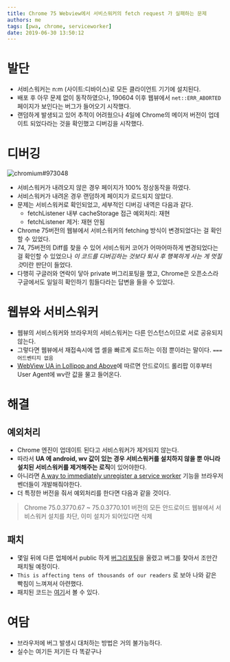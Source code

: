 ```yaml
---
title: Chrome 75 Webview에서 서비스워커의 fetch request 가 실패하는 문제
authors: me
tags: [pwa, chrome, serviceworker]
date: 2019-06-30 13:50:12
---
```


# 발단

- 서비스워커는 n:m (사이트:디바이스)로 모든 클라이언트 기기에 설치된다.
- 배포 후 아무 문제 없이 동작하였으나, 190604 이후 웹뷰에서 `net::ERR_ABORTED` 페이지가 보인다는 버그가 들어오기 시작했다.
- 랜덤하게 발생되고 있어 추적이 어려웠으나 4일에 Chrome의 메이저 버전이 업데이트 되었다라는 것을 확인했고 디버깅을 시작했다.

# 디버깅

![chromium#973048](https://i.imgur.com/u7ViPk6.png)

- 서비스워커가 내려오지 않은 경우 페이지가 100% 정상동작을 하였다.
- 서비스워커가 내려온 경우 랜덤하게 페이지가 로드되지 않았다.
- 문제는 서비스워커로 확인되었고, 세부적인 디버깅 내역은 다음과 같다.
  - fetchListener 내부 cacheStorage 접근 예외처리: 재현
  - fetchListener 제거: 재현 안됨
- Chrome 75버전의 웹뷰에서 서비스워커의 fetching 방식이 변경되었다는 걸 확인할 수 있었다.
- 74, 75버전의 Diff를 찾을 수 있어 서비스워커 코어가 어마어마하게 변경되었다는 걸 확인할 수 있었으나 *이 코드를 디버깅하는 것보다 퇴사 후 행복하게 사는 게 멋질 것*이란 판단이 들었다.
- 다행히 구글러와 연락이 닿아 private 버그리포팅을 했고, Chrome은 오픈소스라 구글에서도 일일히 확인하기 힘들다라는 답변을 들을 수 있었다.

# 웹뷰와 서비스워커

- 웹뷰의 서비스워커와 브라우저의 서비스워커는 다른 인스턴스이므로 서로 공유되지 않는다.
- 그렇다면 웹뷰에서 재접속시에 앱 셸을 빠르게 로드하는 이점 뿐이라는 말이다. `=== 어드벤티지 없음`
- [WebView UA in Lollipop and Above](https://developer.chrome.com/multidevice/user-agent)에 따르면 안드로이드 롤리팝 이후부터 User Agent에 wv란 값을 물고 들어온다.

# 해결

## 예외처리

- Chrome 엔진이 업데이트 된다고 서비스워커가 제거되지 않는다.
- 따라서 **UA 에 android, wv 값이 있는 경우 서비스워커를 설치하지 않을 뿐 아니라 설치된 서비스워커를 제거해주는 로직**이 있어야한다.
- 아니라면 [A way to immediately unregister a service worker](https://github.com/w3c/ServiceWorker/issues/614) 기능을 브라우저 벤더들이 개발해줘야한다.
- 더 특정한 버전을 줘서 예외처리를 한다면 다음과 같을 것이다.

> Chrome 75.0.3770.67 ~ 75.0.3770.101 버전의 모든 안드로이드 웹뷰에서 서비스워커 설치를 차단, 이미 설치가 되어있다면 삭제

## 패치

- 몇일 뒤에 다른 업체에서 public 하게 [버그리포팅](https://bugs.chromium.org/p/chromium/issues/detail?id=977784)을 올렸고 버그를 찾아서 조만간 패치될 예정이다.
- `This is affecting tens of thousands of our readers` 로 보아 나와 같은 빡침이 느껴져서 아련했다.
- 패치된 코드는 [여기](https://chromium-review.googlesource.com/c/chromium/src/+/1675358)서 볼 수 있다.

# 여담

- 브라우저에 버그 발생시 대처하는 방법은 거의 불가능하다.
- 실수는 여기든 저기든 다 똑같구나
